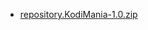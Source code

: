 <ul>
<li><a href="repository.KodiManiarepository.KodiMania-1.0.zip">repository.KodiMania-1.0.zip</a></li>
</ul>
